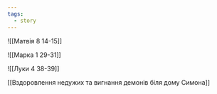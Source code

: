 ```yaml
---
tags:
  - story
---
```

![[Матвія 8 14-15]]

![[Марка 1 29-31]]

![[Луки 4 38-39]]

[[Вздоровлення недужих та вигнання демонів біля дому Симона]]
